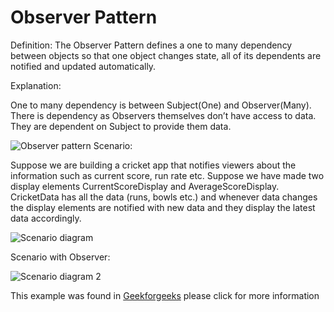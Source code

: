 # Observer Pattern

Definition:
The Observer Pattern defines a one to many dependency between objects so that one object changes state, all of its dependents are notified and updated automatically.

Explanation:

One to many dependency is between Subject(One) and Observer(Many).
There is dependency as Observers themselves don’t have access to data. They are dependent on Subject to provide them data.

![Observer pattern ](https://www.geeksforgeeks.org/wp-content/uploads/o2.png)
Scenario:

Suppose we are building a cricket app that notifies viewers about the information such as current score, run rate etc. Suppose we have made two display elements CurrentScoreDisplay and AverageScoreDisplay. CricketData has all the data (runs, bowls etc.) and whenever data changes the display elements are notified with new data and they display the latest data accordingly.

![Scenario diagram](https://media.geeksforgeeks.org/wp-content/uploads/ObserverPatternSet-1.png)

Scenario with Observer:

![Scenario diagram 2](https://media.geeksforgeeks.org/wp-content/uploads/ObserverPatternSet-2.png)

This example was found in <a href="https://www.geeksforgeeks.org/observer-pattern-set-1-introduction/" target="_blank">Geekforgeeks</a> please click for more information

